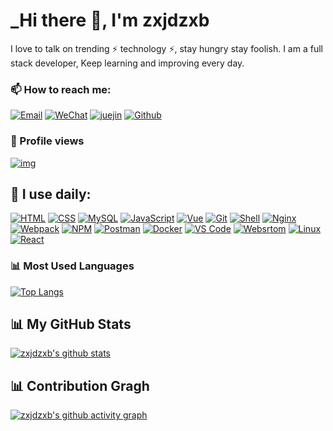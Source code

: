 <link rel="stylesheet" type="text/css" href="./beautiful.css">

# _Hi there 👋, I'm zxjdzxb

I love to talk on trending ⚡ technology ⚡, stay hungry stay foolish. I am a full stack developer, Keep learning and
improving every day.

### 📫 How to reach me:
  [![Email](https://img.shields.io/badge/-Email-181717?style=plastic&logo=gmail)](mailto:1660154581@qq.com)
  [![WeChat](https://img.shields.io/badge/WeChat-07C160?logo=wechat&logoColor=white)](./zxjdzxb.jpg)
  [![juejin](https://img.shields.io/badge/%E5%B0%8F%E8%AA%BF%E4%B8%8D%E5%90%83%E8%BE%A3-%E7%A8%80%E5%9C%9F%E6%8E%98%E9%87%91-blue)](https://juejin.cn/user/4174167156993223)
  [![Github](https://img.shields.io/badge/-Github-181717?style=plastic&logo=github)](https://github.com/zxjdzxb)
### 👀 Profile views
  [![img](https://count.getloli.com/get/@zxjdzxb?theme=rule34)]()

## 🚀 I use daily:
  [![HTML](https://img.shields.io/badge/-HTML-E34F26?logo=html5&logoColor=white)]()
  [![CSS](https://img.shields.io/badge/-CSS-1572B6?logo=css3&logoColor=white)]()
  [![MySQL](https://img.shields.io/badge/-MySQL-4479A1?logo=mysql&logoColor=white)]()
  [![JavaScript](https://img.shields.io/badge/JavaScript-000000?logo=JavaScript&logoColor=FFCA28)]()
  [![Vue](https://img.shields.io/badge/Vue.js-35495E?logo=vue.js&logoColor=4FC08D)]()
  [![Git](https://img.shields.io/badge/-Git-000000?logo=git&logoColor=FF7043)]()
  [![Shell](https://img.shields.io/badge/-Shell-4EC422?logo=Shell&logoColor=FF7043)]()
  [![Nginx](https://img.shields.io/badge/-Nginx-F6C915?logo=nginx&logoColor=029137)]()
  [![Webpack](https://img.shields.io/badge/-webpack-2B3A42?logo=webpack&logoColor=75AFCC)]()
  [![NPM](https://img.shields.io/badge/-NPM-2875E3?logo=npm&logoColor=029137)]()
  [![Postman](https://img.shields.io/badge/-Postman-7A1FA2?logo=postman&logoColor=FC8019)]()
  [![Docker](https://img.shields.io/badge/docker-20232A?logo=docker&logoColor=61DAFB)]()
  [![VS Code](https://img.shields.io/badge/-VS%20Code-007ACC?style=plastic&logo=visual-studio-code)]()
  [![Websrtom](https://img.shields.io/badge/-WebStorm-000?logo=webstorm&logoColor=00ACC1)]()
  [![Linux](https://img.shields.io/badge/-Linux-F16061?logo=linux&logoColor=000)]()
  [![React](https://img.shields.io/badge/React_Native-20232A?logo=react&logoColor=61DAFB)]()

### 📊 Most Used Languages
[![Top Langs](https://github-readme-stats.vercel.app/api/top-langs/?username=zxjdzxb&layout=compact&theme=radical)]()

## 📊 My GitHub Stats
  [![zxjdzxb's github stats](https://github-readme-stats.vercel.app/api?username=zxjdzxb&show_icons=true&theme=radical)]()
## 📊 Contribution Gragh
  [![zxjdzxb's github activity graph](https://github-profile-summary-cards.vercel.app/api/cards/profile-details?username=zxjdzxb&theme=monokai)]()

